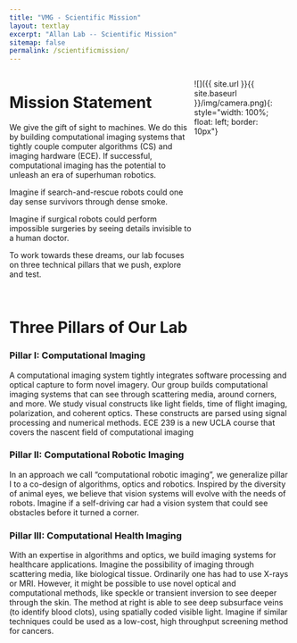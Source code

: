 ```yaml
---
title: "VMG - Scientific Mission"
layout: textlay
excerpt: "Allan Lab -- Scientific Mission"
sitemap: false
permalink: /scientificmission/
---
```


<div style="width: 65%; height: auto; display: inline-block; vertical-align: top"> 
  
# Mission Statement 

We give the gift of sight to machines. We do this by building computational imaging systems that tightly couple computer algorithms (CS) and imaging hardware (ECE). If successful, computational imaging has the potential to unleash an era of superhuman robotics.

Imagine if search-and-rescue robots could one day sense survivors through dense smoke.

Imagine if surgical robots could perform impossible surgeries by seeing details invisible to a human doctor.

To work towards these dreams, our lab focuses on three technical pillars that we push, explore and test.

</div>

<div style="width: 30%; height: auto; display: inline-block; vertical-align: top"> 
  
![]({{ site.url }}{{ site.baseurl }}/img/camera.png){: style="width: 100%; float: left; border: 10px"}

</div>
<br>
<br>

# Three Pillars of Our Lab


### Pillar I: Computational Imaging

A computational imaging system tightly integrates software processing and optical capture to form novel imagery. Our group builds computational imaging systems that can see through scattering media, around corners, and more. We study visual constructs like light fields, time of flight imaging, polarization, and coherent optics. These constructs are parsed using signal processing and numerical methods. ECE 239 is a new UCLA course that covers the nascent field of computational imaging


### Pillar II: Computational Robotic Imaging

In an approach we call “computational robotic imaging”, we generalize pillar I to a co-design of algorithms, optics and robotics. Inspired by the diversity of animal eyes, we believe that vision systems will evolve with the needs of robots. Imagine if a self-driving car had a vision system that could see obstacles before it turned a corner.


### Pillar III: Computational Health Imaging

With an expertise in algorithms and optics, we build imaging systems for healthcare applications. Imagine the possibility of imaging through scattering media, like biological tissue. Ordinarily one has had to use X-rays or MRI. However, it might be possible to use novel optical and computational methods, like speckle or transient inversion to see deeper through the skin. The method at right is able to see deep subsurface veins (to identify blood clots), using spatially coded visible light. Imagine if similar techniques could be used as a low-cost, high throughput screening method for cancers.


